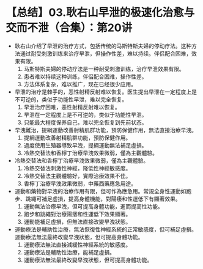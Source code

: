# 【总结】03.耿右山早泄的极速化治愈与交而不泄（合集）：第20讲

-   耿右山介绍了早泄的治疗方式，包括传统的马斯特斯夫婦的停动疗法。这种方法通过耐受刺激训练来治疗早泄，但操作性差，难以持续。伴侣配合困难，效果有限。
    1.  马斯特斯夫婦的停动疗法是一种耐受刺激训练，治疗早泄效果有限。
    2.  患者难以持续这种训练，伴侣配合困难，操作性差。
    3.  方法体系复杂，难以推广，现在已经很少应用。
-   早泄的治疗是棘手的，恶性射精反射难以恢复。医生提出早泄在一定程度上是不可逆的，类似于功能性早泄，难以完全恢复。
    1.  早泄治疗困难，恶性射精反射难以恢复。
    2.  早泄在一定程度上是不可逆的，类似于功能性早泄。
    3.  只能最大程度保养自己，难以完全恢复到先前状态。
-   早洩難治，提綱運動改善射精肌群功能，預防保健作用，無法直接治療早洩。
    1.  提綱運動改善射精肌群功能，預防保健作用。
    2.  過度使用生殖器導致早洩，提綱運動無法補足虛損。
    3.  冷熱交替法和香檸丁治療早洩效果微弱，僅為主觀體驗。
-   冷熱交替法和香檸丁治療早洩效果微弱，僅為主觀體驗。
    1.  冷熱交替法刺激性神經，降低性神經敏感度。
    2.  冷熱交替法主觀體驗好，實際治療效果不佳。
    3.  香檸丁治療早洩效果微弱，中藥西藥應急用途。
-   運動和藥物對早洩的治療作用有限，但可作為應急用。常規全身性運動如跑步、跳繩可補足虛損，提高身體機能，對陽痿和性運低下有顯著效果。
    1.  運動無法治療早洩，但可提高身體功能，進而提高性功能。
    2.  跑步和跳繩對治療陽痿和性運低下效果顯著。
    3.  運動能補足虛損，但無法直接改變早洩狀態。
-   運動療法是輔助性治療，無法恢復性神經系統的正常敏感度，但可補足虛損。運動療法無法最終改變早洩狀態，但可提高身體功能。
    1.  運動療法無法直接減緩性神經系統的敏感度。
    2.  運動療法是輔助性治療，能補足虛損。
    3.  運動療法無法最終改變早洩狀態，但可提高身體功能。